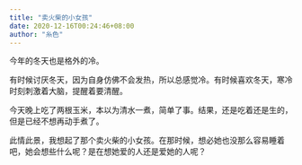 ```yaml
---
title: "卖火柴的小女孩"
date: 2020-12-16T00:24:46+08:00
author: "糸色"
---
```

今年的冬天也是格外的冷。  
  
有时候讨厌冬天，因为自身仿佛不会发热，所以总感觉冷。有时候喜欢冬天，寒冷时刻刺激着大脑，提醒着要清醒。  
  
今天晚上吃了两根玉米，本以为清水一煮，简单了事。结果，还是吃着还是生的，但是已经不想再动手煮了。  
  
此情此景，我想起了那个卖火柴的小女孩。在那时候，想必她也没那么容易睡着吧，她会想些什么呢？是在想她爱的人还是爱她的人呢？
